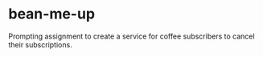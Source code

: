 # bean-me-up
Prompting assignment to create a service for coffee subscribers to cancel their subscriptions.
